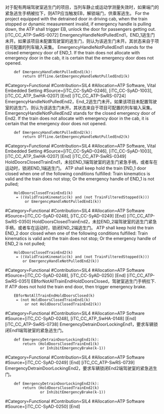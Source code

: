 ﻿
对于配有两端驾驶室逃生门的项目，当列车静止或运动学测量失效时，如果端门的紧急逃生手柄被拉下，则ATP应当触发EB，解锁端门，供乘客逃生。
For the project equipped with the detrained door in driving cab, when the train stopped or dynamic measurement invalid, if emergency handle is pulling down, the ATP shall trigger EB, unlock the door for passengers getting out.
[iTC_CC_ATP-SwRS-0072]
EmergencyHandleNotPulledEnd1，END_1逃生门未开。如果该项目未配置驾驶室的逃生门，则认为该逃生门未开。其状态来自于项目可配置的列车输入采集。
EmergencyHandleNotPulledEnd1 stands for the closed emergency door of END_1. If the train does not allocate with emergency door in the cab, it is certain that the emergency door does not opened. 
```
	def EmergencyHandleNotPulledEnd1(k):
	    return Offline.GetEmergencyHandleNotPulledEnd1(k)
```
\#Category=Functional
\#Contribution=SIL4
\#Allocation=ATP Software, Vital Embedded Setting
\#Source=[iTC_CC-SyAD-0246], [iTC_CC-SyAD-1003], [iTC_CC_ATP_SwHA-0207]
[End]
[iTC_CC_ATP-SwRS-0724]
EmergencyHandleNotPulledEnd2，End_2逃生门未开。如果该项目未配置驾驶室的逃生门，则认为该逃生门未开。其状态来自于项目可配置的列车输入采集。
EmergencyHandleNotPulledEnd2 stands for the closed emergency door of End2. If the train does not allocate with emergency door in the cab, it is certain that the emergency door does not opened. 
```
	def EmergencyHandleNotPulledEnd2(k):
	    return Offline.GetEmergencyHandleNotPulledEnd2(k)
```
\#Category=Functional
\#Contribution=SIL4
\#Allocation=ATP Software, Vital Embedded Setting
\#Source=[iTC_CC-SyAD-0246], [iTC_CC-SyAD-1003], [iTC_CC_ATP_SwHA-0207]
[End]
[iTC_CC_ATP-SwRS-0349]
HoldDoorsClosedTrainEnd1，未拉END_1端驾驶室的逃生门紧急手柄，或者车在运动时，锁闭END_1端逃生门。
ATP shall keep hold the train END_1 door closed when one of the following conditions fulfilled:
Train kinematics is valid and the train does not stop;
Or the emergency handle of END_1 is not pulled;
```
	HoldDoorsClosedTrainEnd1(k)
	 = ((ValidTrainKinematic(k) and (not TrainFilteredStopped(k)))
	     or EmergencyHandleNotPulledEnd1(k))
```
\#Category=Functional
\#Contribution=SIL4
\#Allocation=ATP Software
\#Source=[iTC_CC-SyAD-0248], [iTC_CC-SyAD-0249]
[End]
[iTC_CC_ATP-SwRS-0350]
HoldDoorsClosedTrainEnd2，未拉END_2端驾驶室的逃生门紧急手柄，或者车在运动时，锁闭END_2端逃生门。
ATP shall keep hold the train END_2 door closed when one of the following conditions fulfilled:
Train kinematics is valid and the train does not stop;
Or the emergency handle of END_2 is not pulled;
```
	HoldDoorsClosedTrainEnd2(k)
	 = ((ValidTrainKinematic(k) and (not TrainFilteredStopped(k)))
	    or EmergencyHandleNotPulledEnd2(k))
```
\#Category=Functional
\#Contribution=SIL4
\#Allocation=ATP Software
\#Source=[iTC_CC-SyAD-0248], [iTC_CC-SyAD-0250]
[End]
[iTC_CC_ATP-SwRS-0351]
EBforNotAllTrainEndHoldDoorsClosed，驾驶室逃生门手柄拉下.
If ATP does not hold the train end door, then trigger emergency brake.
```
	EBforNotAllTrainEndHoldDoorsClosed(k)
	 = (not HoldDoorsClosedTrainEnd1(k)
	     or not HoldDoorsClosedTrainEnd2(k))
```
\#Category=Functional
\#Contribution=SIL4
\#Allocation=ATP Software
\#Source=[iTC_CC-SyAD-0248], [iTC_CC_ATP_SwHA-0148]
[End]
[iTC_CC_ATP-SwRS-0738]
EmergencyDetrainDoorLockingEnd1，要求车辆锁闭End1端驾驶室的紧急逃生门。
```
	def EmergencyDetrainDoorLockingEnd1(k):
	    return (HoldDoorsClosedTrainEnd1(k)
	            or InhibitEmergencyBrake(k-1))
```
\#Category=Functional
\#Contribution=SIL4
\#Allocation=ATP Software
\#Source=[iTC_CC-SyAD-0249]
[End]
[iTC_CC_ATP-SwRS-0739]
EmergencyDetrainDoorLockingEnd2，要求车辆锁闭End2端驾驶室的紧急逃生门。
```
	def EmergencyDetrainDoorLockingEnd2(k):
	    return (HoldDoorsClosedTrainEnd2(k)
	            or InhibitEmergencyBrake(k-1))
```
\#Category=Functional
\#Contribution=SIL4
\#Allocation=ATP Software
\#Source=[iTC_CC-SyAD-0250]
[End]
